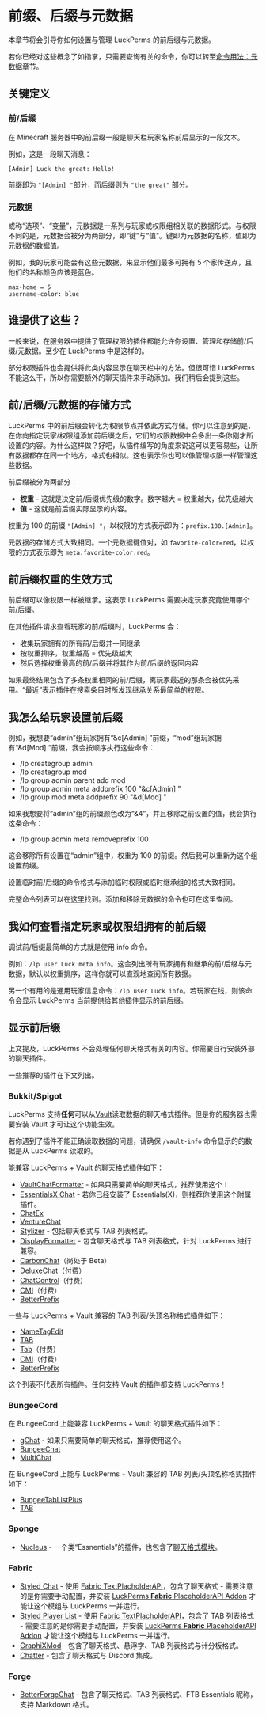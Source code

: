 # 前缀、后缀与元数据
本章节将会引导你如何设置与管理 LuckPerms 的前后缀与元数据。

若你已经对这些概念了如指掌，只需要查询有关的命令，你可以转至[命令用法：元数据](command-usage.meta.md)章节。

## 关键定义

### 前/后缀

在 Minecraft 服务器中的前后缀一般是聊天栏玩家名称前后显示的一段文本。

例如，这是一段聊天消息：

```
[Admin] Luck the great: Hello!
```

前缀即为 `"[Admin] "`部分，而后缀则为 `"the great"` 部分。

### 元数据 

或称“选项”、“变量”，元数据是一系列与玩家或权限组相关联的数据形式。与权限不同的是，元数据会被分为两部分，即“键”与“值”。键即为元数据的名称，值即为元数据的数据值。

例如，我的玩家可能会有这些元数据，来显示他们最多可拥有 5 个家传送点，且他们的名称颜色应该是蓝色。

```
max-home = 5
username-color: blue
```

## 谁提供了这些？

一般来说，在服务器中提供了管理权限的插件都能允许你设置、管理和存储前/后缀/元数据。至少在 LuckPerms 中是这样的。

部分权限插件也会提供将此类内容显示在聊天栏中的方法。但很可惜 LuckPerms 不能这么干，所以你需要额外的聊天插件来手动添加。我们稍后会提到这些。

## 前/后缀/元数据的存储方式

LuckPerms 中的前后缀会转化为权限节点并依此方式存储。你可以注意到的是，在你向指定玩家/权限组添加前后缀之后，它们的权限数据中会多出一条你刚才所设置的内容。为什么这样做？好吧，从插件编写的角度来说这可以更容易些，让所有数据都存在同一个地方，格式也相似。这也表示你也可以像管理权限一样管理这些数据。

前后缀被分为两部分：

* **权重** - 这就是决定前/后缀优先级的数字。数字越大 = 权重越大，优先级越大
* **值** - 这就是前后缀实际显示的内容。

权重为 100 的前缀 `"[Admin] "`，以权限的方式表示即为：`prefix.100.[Admin]`。

元数据的存储方式大致相同。一个元数据键值对，如 `favorite-color=red`，以权限的方式表示即为 `meta.favorite-color.red`。

## 前后缀权重的生效方式

前后缀可以像权限一样被继承。这表示 LuckPerms 需要决定玩家究竟使用哪个前/后缀。

在其他插件请求查看玩家的前/后缀时，LuckPerms 会：

* 收集玩家拥有的所有前/后缀并一同继承
* 按权重排序，权重越高 = 优先级越大
* 然后选择权重最高的前/后缀并将其作为前/后缀的返回内容

如果最终结果包含了多条权重相同的前/后缀，离玩家最近的那条会被优先采用。“最近”表示插件在搜索条目时所发现继承关系最简单的权限。

## 我怎么给玩家设置前后缀

例如，我想要“admin”组玩家拥有“&c[Admin] ”前缀，“mod”组玩家拥有“&d[Mod] ”前缀，我会按顺序执行这些命令：

* /lp creategroup admin
* /lp creategroup mod
* /lp group admin parent add mod
* /lp group admin meta addprefix 100 "&c[Admin] "
* /lp group mod meta addprefix 90 "&d[Mod] "

如果我想要将“admin”组的前缀颜色改为“&4”，并且移除之前设置的值，我会执行这条命令：

* /lp group admin meta removeprefix 100

这会移除所有设置在“admin”组中，权重为 100 的前缀。然后我可以重新为这个组设置前缀。

设置临时前/后缀的命令格式与添加临时权限或临时继承组的格式大致相同。

完整命令列表可以在[这里](command-usage.meta.md)找到。添加和移除元数据的命令也可在这里查阅。

## 我如何查看指定玩家或权限组拥有的前后缀

调试前/后缀最简单的方式就是使用 info 命令。

例如：`/lp user Luck meta info`。这会列出所有玩家拥有和继承的前/后缀与元数据，默认以权重排序，这样你就可以直观地查阅所有数据。

另一个有用的是通用玩家信息命令：`/lp user Luck info`。若玩家在线，则该命令会显示 LuckPerms 当前提供给其他插件显示的前后缀。

## 显示前后缀

上文提及，LuckPerms 不会处理任何聊天格式有关的内容。你需要自行安装外部的聊天插件。

一些推荐的插件在下文列出。

### Bukkit/Spigot

LuckPerms 支持**任何**可以从[Vault](https://dev.bukkit.org/projects/vault)读取数据的聊天格式插件。但是你的服务器也需要安装 Vault 才可让这个功能生效。

若你遇到了插件不能正确读取数据的问题，请确保 `/vault-info` 命令显示的的数据是从 LuckPerms 读取的。

能兼容 LuckPerms + Vault 的聊天格式插件如下：

* [VaultChatFormatter](https://www.spigotmc.org/resources/49016/) - 如果只需要简单的聊天格式，推荐使用这个！
* [EssentialsX Chat](https://essentialsx.net/downloads.html) - 若你已经安装了 Essentials(X)，则推荐你使用这个附属插件。
* [ChatEx](https://dev.bukkit.org/projects/chatex)
* [VentureChat](https://www.spigotmc.org/resources/771/)
* [Stylizer](https://www.spigotmc.org/resources/stylizer.78327/) - 包括聊天格式与 TAB 列表格式。
* [DisplayFormatter](https://github.com/MCMDEV/displayformatter) - 包含聊天格式与 TAB 列表格式，针对 LuckPerms 进行兼容。
* [CarbonChat](https://github.com/Hexaoxide/Carbon)（尚处于 Beta）
* [DeluxeChat](https://www.spigotmc.org/resources/1277/)（付费）
* [ChatControl](https://builtbybit.com/resources/18217)（付费）
* [CMI](https://www.spigotmc.org/resources/3742/)（付费）
* [BetterPrefix](https://www.spigotmc.org/resources/18096/)

一些与 LuckPerms + Vault 兼容的 TAB 列表/头顶名称格式插件如下：

* [NameTagEdit](https://www.spigotmc.org/resources/3836/)
* [TAB](https://github.com/NEZNAMY/TAB)
* [Tab](https://www.spigotmc.org/resources/1448/)（付费）
* [CMI](https://www.spigotmc.org/resources/3742/)（付费）
* [BetterPrefix](https://www.spigotmc.org/resources/18096/)

这个列表不代表所有插件。任何支持 Vault 的插件都支持 LuckPerms！

### BungeeCord

在 BungeeCord 上能兼容 LuckPerms + Vault 的聊天格式插件如下：

* [gChat](https://github.com/lucko/gChat) - 如果只需要简单的聊天格式，推荐使用这个。
* [BungeeChat](https://www.spigotmc.org/resources/12592/)
* [MultiChat](https://www.spigotmc.org/resources/26204/)

在 BungeeCord 上能与 LuckPerms + Vault 兼容的 TAB 列表/头顶名称格式插件如下：

* [BungeeTabListPlus](https://www.spigotmc.org/resources/313/)
* [TAB](https://github.com/NEZNAMY/TAB)

### Sponge

* [Nucleus](https://nucleuspowered.org/) - 一个类“Essnentials”的插件，也包含了[聊天格式模块](https://nucleuspowered.org/docs/modules/chat.html)。 

### Fabric

* [Styled Chat](https://modrinth.com/mod/styled-chat) - 使用 [Fabric TextPlacholderAPI](https://placeholders.pb4.eu/)，包含了聊天格式 - 需要注意的是你需要手动配置，并安装 [LuckPerms **Fabric** PlaceholderAPI Addon](https://luckperms.net/download) 才能让这个模组与 LuckPerms 一并运行。
* [Styled Player List](https://modrinth.com/mod/styledplayerlist) - 使用 [Fabric TextPlacholderAPI](https://placeholders.pb4.eu/)，包含了 TAB 列表格式 - 需要注意的是你需要手动配置，并安装 [LuckPerms **Fabric** PlaceholderAPI Addon](https://luckperms.net/download) 才能让这个模组与 LuckPerms 一并运行。
* [GraphiXMod](https://github.com/lochnessdragon/GraphiXMod) - 包含了聊天格式、悬浮字、TAB 列表格式与计分板格式。
* [Chatter](https://github.com/Axieum/Chatter) - 包含了聊天格式与 Discord 集成。

### Forge

* [BetterForgeChat](https://www.curseforge.com/minecraft/mc-mods/betterforgechat-with-luckperms-support) - 包含了聊天格式、TAB 列表格式、FTB Essentials 昵称，支持 Markdown 格式。